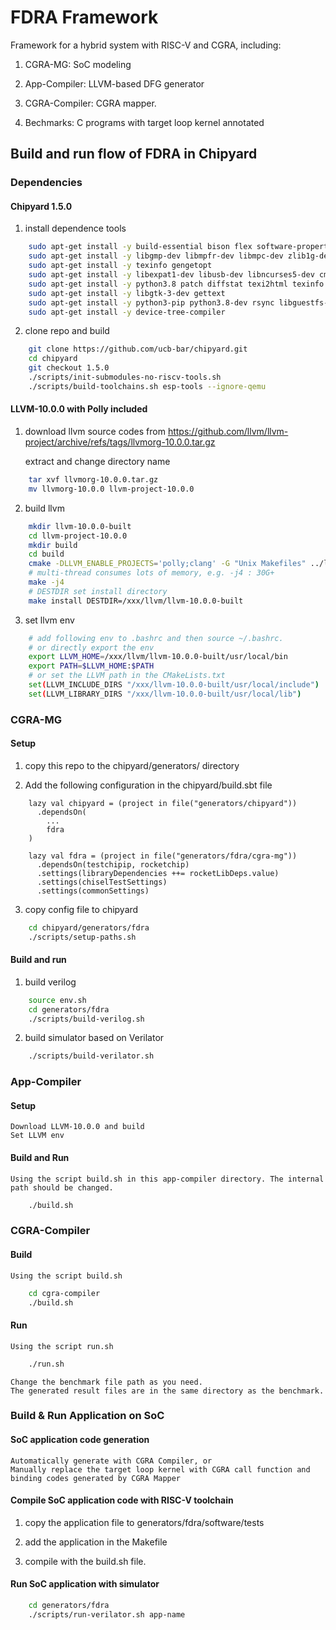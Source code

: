 FDRA Framework
=======================

Framework for a hybrid system with RISC-V and CGRA, including:

1. CGRA-MG: SoC modeling

2. App-Compiler: LLVM-based DFG generator

3. CGRA-Compiler: CGRA mapper.

4. Bechmarks: C programs with target loop kernel annotated


## Build and run flow of FDRA in Chipyard


### Dependencies


#### Chipyard 1.5.0

1. install dependence tools

```sh
    sudo apt-get install -y build-essential bison flex software-properties-common curl
    sudo apt-get install -y libgmp-dev libmpfr-dev libmpc-dev zlib1g-dev vim default-jdk default-jre
    sudo apt-get install -y texinfo gengetopt
    sudo apt-get install -y libexpat1-dev libusb-dev libncurses5-dev cmake
    sudo apt-get install -y python3.8 patch diffstat texi2html texinfo subversion chrpath wget
    sudo apt-get install -y libgtk-3-dev gettext
    sudo apt-get install -y python3-pip python3.8-dev rsync libguestfs-tools expat ctags
    sudo apt-get install -y device-tree-compiler
```

2. clone repo and build

```sh
    git clone https://github.com/ucb-bar/chipyard.git
    cd chipyard
    git checkout 1.5.0
    ./scripts/init-submodules-no-riscv-tools.sh
    ./scripts/build-toolchains.sh esp-tools --ignore-qemu
```  


#### LLVM-10.0.0 with Polly included


1. download llvm source codes from https://github.com/llvm/llvm-project/archive/refs/tags/llvmorg-10.0.0.tar.gz
    
   extract and change directory name

```sh
    tar xvf llvmorg-10.0.0.tar.gz
    mv llvmorg-10.0.0 llvm-project-10.0.0
```

2. build llvm

```sh
    mkdir llvm-10.0.0-built
    cd llvm-project-10.0.0
    mkdir build
    cd build
    cmake -DLLVM_ENABLE_PROJECTS='polly;clang' -G "Unix Makefiles" ../llvm
    # multi-thread consumes lots of memory, e.g. -j4 : 30G+
    make -j4
    # DESTDIR set install directory
    make install DESTDIR=/xxx/llvm/llvm-10.0.0-built
```

3. set llvm env

```sh
    # add following env to .bashrc and then source ~/.bashrc.
    # or directly export the env
    export LLVM_HOME=/xxx/llvm/llvm-10.0.0-built/usr/local/bin
    export PATH=$LLVM_HOME:$PATH
    # or set the LLVM path in the CMakeLists.txt
    set(LLVM_INCLUDE_DIRS "/xxx/llvm-10.0.0-built/usr/local/include")
    set(LLVM_LIBRARY_DIRS "/xxx/llvm-10.0.0-built/usr/local/lib")
```


### CGRA-MG


#### Setup


1. copy this repo to the chipyard/generators/ directory

2. Add the following configuration in the chipyard/build.sbt file

```
    lazy val chipyard = (project in file("generators/chipyard"))
      .dependsOn(
        ...
        fdra
    )

    lazy val fdra = (project in file("generators/fdra/cgra-mg"))
      .dependsOn(testchipip, rocketchip)
      .settings(libraryDependencies ++= rocketLibDeps.value)
      .settings(chiselTestSettings)
      .settings(commonSettings)
```

3. copy config file to chipyard

```sh
    cd chipyard/generators/fdra
    ./scripts/setup-paths.sh
```

#### Build and run

1. build verilog

```sh
    source env.sh
    cd generators/fdra
    ./scripts/build-verilog.sh
```

2. build simulator based on Verilator

```sh
    ./scripts/build-verilator.sh
```

### App-Compiler

#### Setup
    Download LLVM-10.0.0 and build
    Set LLVM env

#### Build and Run
    Using the script build.sh in this app-compiler directory. The internal path should be changed.

```sh
    ./build.sh
```


### CGRA-Compiler

#### Build
    Using the script build.sh
```sh
    cd cgra-compiler
    ./build.sh
```

#### Run
    Using the script run.sh
```sh
    ./run.sh
```

    Change the benchmark file path as you need.
    The generated result files are in the same directory as the benchmark.



### Build & Run Application on SoC

#### SoC application code generation
    Automatically generate with CGRA Compiler, or   
    Manually replace the target loop kernel with CGRA call function and binding codes generated by CGRA Mapper


#### Compile SoC application code with RISC-V toolchain

1. copy the application file to generators/fdra/software/tests

2. add the application in the Makefile

3. compile with the build.sh file. 


#### Run SoC application with simulator

```sh
    cd generators/fdra
    ./scripts/run-verilator.sh app-name
```